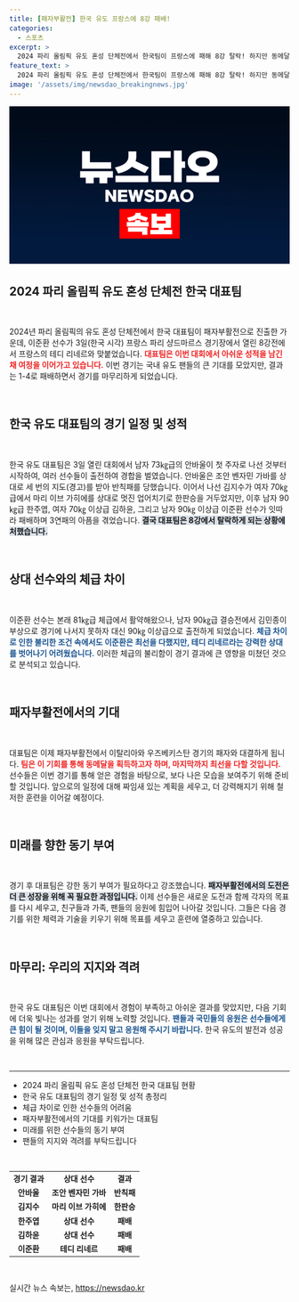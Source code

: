 ```yaml
---
title: [패자부활전] 한국 유도 프랑스에 8강 패배!
categories:
  - 스포츠
excerpt: >
  2024 파리 올림픽 유도 혼성 단체전에서 한국팀이 프랑스에 패해 8강 탈락! 하지만 동메달 기회를 놓치지 않기 위한 패자부활전이 남았다. 이준환의 활약이 기대된다!
feature_text: >
  2024 파리 올림픽 유도 혼성 단체전에서 한국팀이 프랑스에 패해 8강 탈락! 하지만 동메달 기회를 놓치지 않기 위한 패자부활전이 남았다. 이준환의 활약이 기대된다!
image: '/assets/img/newsdao_breakingnews.jpg'
---
```


<p><img src="/assets/img/newsdao_breakingnews.jpg" alt="pcversion 속보" /></p>

<h2 data-ke-size="size26">2024 파리 올림픽 유도 혼성 단체전 한국 대표팀</h2>

<p data-ke-size="size16">&nbsp;</p>

<p>2024년 파리 올림픽의 유도 혼성 단체전에서 한국 대표팀이 패자부활전으로 진출한 가운데, 이준환 선수가 3일(한국 시각) 프랑스 파리 샹드마르스 경기장에서 열린 8강전에서 프랑스의 테디 리네르와 맞붙었습니다. <b><span style="color: #ee2323;">대표팀은 이번 대회에서 아쉬운 성적을 남긴 채 여정을 이어가고 있습니다.</span></b> 이번 경기는 국내 유도 팬들의 큰 기대를 모았지만, 결과는 1-4로 패배하면서 경기를 마무리하게 되었습니다. </p>

<p data-ke-size="size16">&nbsp;</p>

<h2 data-ke-size="size26">한국 유도 대표팀의 경기 일정 및 성적</h2>

<p data-ke-size="size16">&nbsp;</p>

<p>한국 유도 대표팀은 3일 열린 대회에서 남자 73㎏급의 안바울이 첫 주자로 나선 것부터 시작하여, 여러 선수들이 출전하여 경합을 벌였습니다. 안바울은 조안 벤자민 가바를 상대로 세 번의 지도(경고)를 받아 반칙패를 당했습니다. 이어서 나선 김지수가 여자 70㎏급에서 마리 이브 가히에를 상대로 멋진 업어치기로 한판승을 거두었지만, 이후 남자 90㎏급 한주엽, 여자 70㎏ 이상급 김하윤, 그리고 남자 90㎏ 이상급 이준환 선수가 잇따라 패배하며 3연패의 아픔을 겪었습니다. <b><span style="background-color: #21538527;">결국 대표팀은 8강에서 탈락하게 되는 상황에 처했습니다.</span></b></p>

<p data-ke-size="size16">&nbsp;</p>

<h2 data-ke-size="size26">상대 선수와의 체급 차이</h2>

<p data-ke-size="size16">&nbsp;</p>

<p>이준환 선수는 본래 81㎏급 체급에서 활약해왔으나, 남자 90㎏급 결승전에서 김민종이 부상으로 경기에 나서지 못하자 대신 90㎏ 이상급으로 출전하게 되었습니다. <b><span style="color: #1a5490;">체급 차이로 인한 불리한 조건 속에서도 이준환은 최선을 다했지만, 테디 리네르라는 강력한 상대를 벗어나기 어려웠습니다.</span></b> 이러한 체급의 불리함이 경기 결과에 큰 영향을 미쳤던 것으로 분석되고 있습니다.</p>

<p data-ke-size="size16">&nbsp;</p>

<h2 data-ke-size="size26">패자부활전에서의 기대</h2>

<p data-ke-size="size16">&nbsp;</p>

<p>대표팀은 이제 패자부활전에서 이탈리아와 우즈베키스탄 경기의 패자와 대결하게 됩니다. <b><span style="color: #ee2323;">팀은 이 기회를 통해 동메달을 획득하고자 하며, 마지막까지 최선을 다할 것입니다.</span></b> 선수들은 이번 경기를 통해 얻은 경험을 바탕으로, 보다 나은 모습을 보여주기 위해 준비할 것입니다. 앞으로의 일정에 대해 짜임새 있는 계획을 세우고, 더 강력해지기 위해 철저한 훈련을 이어갈 예정이다.</p>

<p data-ke-size="size16">&nbsp;</p>

<h2 data-ke-size="size26">미래를 향한 동기 부여</h2>

<p data-ke-size="size16">&nbsp;</p>

<p>경기 후 대표팀은 강한 동기 부여가 필요하다고 강조했습니다. <b><span style="background-color: #21538527;">패자부활전에서의 도전은 더 큰 성장을 위해 꼭 필요한 과정입니다.</span></b> 이제 선수들은 새로운 도전과 함께 각자의 목표를 다시 세우고, 친구들과 가족, 팬들의 응원에 힘입어 나아갈 것입니다. 그들은 다음 경기를 위한 체력과 기술을 키우기 위해 목표를 세우고 훈련에 열중하고 있습니다.</p>

<p data-ke-size="size16">&nbsp;</p>

<h2 data-ke-size="size26">마무리: 우리의 지지와 격려</h2>

<p data-ke-size="size16">&nbsp;</p>

<p>한국 유도 대표팀은 이번 대회에서 경험이 부족하고 아쉬운 결과를 맞았지만, 다음 기회에 더욱 빛나는 성과를 얻기 위해 노력할 것입니다. <b><span style="color: #1a5490;">팬들과 국민들의 응원은 선수들에게 큰 힘이 될 것이며, 이들을 잊지 말고 응원해 주시기 바랍니다.</span></b> 한국 유도의 발전과 성공을 위해 많은 관심과 응원을 부탁드립니다.</p>

<p data-ke-size="size16">&nbsp;</p>

<hr>

<ul>
    <li>2024 파리 올림픽 유도 혼성 단체전 한국 대표팀 현황</li>
    <li>한국 유도 대표팀의 경기 일정 및 성적 총정리</li>
    <li>체급 차이로 인한 선수들의 어려움</li>
    <li>패자부활전에서의 기대를 키워가는 대표팀</li>
    <li>미래를 위한 선수들의 동기 부여</li>
    <li>팬들의 지지와 격려를 부탁드립니다</li>
</ul>

<p data-ke-size="size16">&nbsp;</p>

<table style="width: 100%;">
    <tr>
        <td style="text-align: center; height: 17px;"><b>경기 결과</b></td>
        <td style="text-align: center; height: 17px;"><b>상대 선수</b></td>
        <td style="text-align: center; height: 17px;"><b>결과</b></td>
    </tr>
    <tr>
        <td style="text-align: center; height: 17px;"><b>안바울</b></td>
        <td style="text-align: center; height: 17px;"><b>조안 벤자민 가바</b></td>
        <td style="text-align: center; height: 17px;"><b>반칙패</b></td>
    </tr>
    <tr>
        <td style="text-align: center; height: 17px;"><b>김지수</b></td>
        <td style="text-align: center; height: 17px;"><b>마리 이브 가히에</b></td>
        <td style="text-align: center; height: 17px;"><b>한판승</b></td>
    </tr>
    <tr>
        <td style="text-align: center; height: 17px;"><b>한주엽</b></td>
        <td style="text-align: center; height: 17px;"><b>상대 선수</b></td>
        <td style="text-align: center; height: 17px;"><b>패배</b></td>
    </tr>
    <tr>
        <td style="text-align: center; height: 17px;"><b>김하윤</b></td>
        <td style="text-align: center; height: 17px;"><b>상대 선수</b></td>
        <td style="text-align: center; height: 17px;"><b>패배</b></td>
    </tr>
    <tr>
        <td style="text-align: center; height: 17px;"><b>이준환</b></td>
        <td style="text-align: center; height: 17px;"><b>테디 리네르</b></td>
        <td style="text-align: center; height: 17px;"><b>패배</b></td>
    </tr>
</table>

<p data-ke-size="size16">&nbsp;</p>
실시간 뉴스 속보는, <a href="https://newsdao.kr" rel="dofollow">https://newsdao.kr</a>


